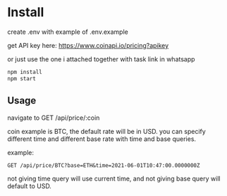 # Install

create .env with example of .env.example

get API key here: https://www.coinapi.io/pricing?apikey

or just use the one i attached together with task link in whatsapp
```bash
npm install
npm start
```
## Usage

navigate to GET /api/price/:coin

coin example is BTC, the default rate will be in USD.
you can specify different time and different base rate with
time and base queries.

example:

```
GET /api/price/BTC?base=ETH&time=2021-06-01T10:47:00.0000000Z
```

not giving time query will use current time, and not giving base query will default to USD.
